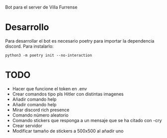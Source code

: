 Bot para el server de Villa Furrense

# Desarrollo
Para desarrollar el bot es necesario poetry para importar la dependencia discord. Para instalarlo:
```
python3 -m poetry init --no-interaction
```

# TODO
- Hacer que funcione el token en .env
- Crear comandos tipo pls Hitler con distintas imagenes
- Añadir comando help
- Añadir comando help
- Mirar discord rich presence
- Comando número aleatorio
- Comando stickers que responga a un mensaje que se ha citado con -cry
- Crear servidor
- Modificar tamaño de stickers a 500x500 al añadir uno
